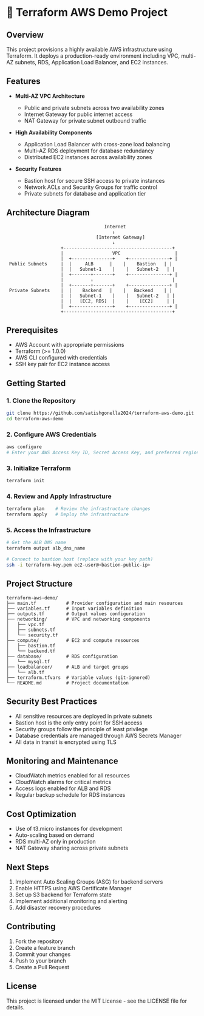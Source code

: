 # 🚀 Terraform AWS Demo Project

## Overview
This project provisions a highly available AWS infrastructure using Terraform. It deploys a production-ready environment including VPC, multi-AZ subnets, RDS, Application Load Balancer, and EC2 instances.

## Features
- **Multi-AZ VPC Architecture**
  - Public and private subnets across two availability zones
  - Internet Gateway for public internet access
  - NAT Gateway for private subnet outbound traffic
  
- **High Availability Components**
  - Application Load Balancer with cross-zone load balancing
  - Multi-AZ RDS deployment for database redundancy
  - Distributed EC2 instances across availability zones
  
- **Security Features**
  - Bastion host for secure SSH access to private instances
  - Network ACLs and Security Groups for traffic control
  - Private subnets for database and application tier

## Architecture Diagram

```plaintext
                                    Internet
                                       ↓
                                 [Internet Gateway]
                                       ↓
                    +----------------------------------------+
                    |                  VPC                    |
                    |  +---------------+    +---------------+ |
 Public Subnets     |  |     ALB      |    |    Bastion   | |
                    |  |   Subnet-1    |    |   Subnet-2   | |
                    |  +-------+-------+    +---------------+ |
                    |          ↓                             |
                    |  +-------+-------+    +---------------+ |
 Private Subnets    |  |    Backend   |    |   Backend    | |
                    |  |   Subnet-1    |    |   Subnet-2   | |
                    |  |   [EC2, RDS]  |    |    [EC2]     | |
                    |  +---------------+    +---------------+ |
                    +----------------------------------------+
```

## Prerequisites
- AWS Account with appropriate permissions
- Terraform (>= 1.0.0)
- AWS CLI configured with credentials
- SSH key pair for EC2 instance access

## Getting Started

### 1. Clone the Repository
```bash
git clone https://github.com/satishgonella2024/terraform-aws-demo.git
cd terraform-aws-demo
```

### 2. Configure AWS Credentials
```bash
aws configure
# Enter your AWS Access Key ID, Secret Access Key, and preferred region
```

### 3. Initialize Terraform
```bash
terraform init
```

### 4. Review and Apply Infrastructure
```bash
terraform plan    # Review the infrastructure changes
terraform apply   # Deploy the infrastructure
```

### 5. Access the Infrastructure
```bash
# Get the ALB DNS name
terraform output alb_dns_name

# Connect to bastion host (replace with your key path)
ssh -i terraform-key.pem ec2-user@<bastion-public-ip>
```

## Project Structure
```
terraform-aws-demo/
├── main.tf           # Provider configuration and main resources
├── variables.tf      # Input variables definition
├── outputs.tf        # Output values configuration
├── networking/       # VPC and networking components
│   ├── vpc.tf
│   ├── subnets.tf
│   └── security.tf
├── compute/          # EC2 and compute resources
│   ├── bastion.tf
│   └── backend.tf
├── database/         # RDS configuration
│   └── mysql.tf
├── loadbalancer/     # ALB and target groups
│   └── alb.tf
├── terraform.tfvars  # Variable values (git-ignored)
└── README.md         # Project documentation
```

## Security Best Practices
- All sensitive resources are deployed in private subnets
- Bastion host is the only entry point for SSH access
- Security groups follow the principle of least privilege
- Database credentials are managed through AWS Secrets Manager
- All data in transit is encrypted using TLS

## Monitoring and Maintenance
- CloudWatch metrics enabled for all resources
- CloudWatch alarms for critical metrics
- Access logs enabled for ALB and RDS
- Regular backup schedule for RDS instances

## Cost Optimization
- Use of t3.micro instances for development
- Auto-scaling based on demand
- RDS multi-AZ only in production
- NAT Gateway sharing across private subnets

## Next Steps
1. Implement Auto Scaling Groups (ASG) for backend servers
2. Enable HTTPS using AWS Certificate Manager
3. Set up S3 backend for Terraform state
4. Implement additional monitoring and alerting
5. Add disaster recovery procedures

## Contributing
1. Fork the repository
2. Create a feature branch
3. Commit your changes
4. Push to your branch
5. Create a Pull Request

## License
This project is licensed under the MIT License - see the LICENSE file for details.